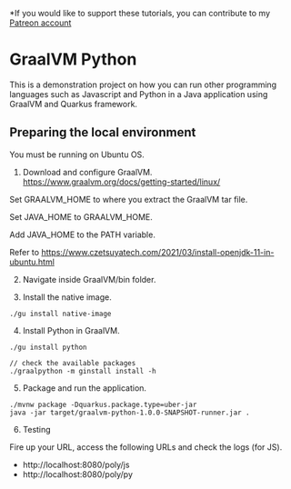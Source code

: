 *If you would like to support these tutorials, you can contribute to my [Patreon account](https://patreon.com/czetsuya)

# GraalVM Python

This is a demonstration project on how you can run other programming languages such as Javascript and Python
in a Java application using GraalVM and Quarkus framework.

## Preparing the local environment

You must be running on Ubuntu OS.

1. Download and configure GraalVM.
https://www.graalvm.org/docs/getting-started/linux/

Set GRAALVM_HOME to where you extract the GraalVM tar file.

Set JAVA_HOME to GRAALVM_HOME.

Add JAVA_HOME to the PATH variable.

Refer to https://www.czetsuyatech.com/2021/03/install-openjdk-11-in-ubuntu.html

2. Navigate inside GraalVM/bin folder.

3. Install the native image. 
```shell
./gu install native-image
```

4. Install Python in GraalVM.
```shell
./gu install python

// check the available packages
./graalpython -m ginstall install -h
```

5. Package and run the application.
```shell
./mvnw package -Dquarkus.package.type=uber-jar
java -jar target/graalvm-python-1.0.0-SNAPSHOT-runner.jar .
```

6. Testing

Fire up your URL, access the following URLs and check the logs (for JS).

- http://localhost:8080/poly/js
- http://localhost:8080/poly/py